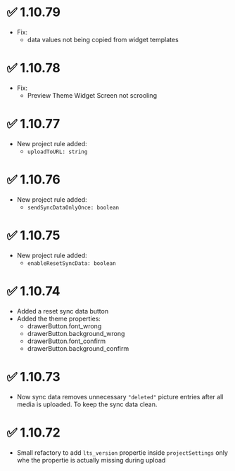 # ✅ 1.10.79

- Fix:
  - <SelectionInput /> data values not being copied from widget templates 


# ✅ 1.10.78

- Fix:
  - Preview Theme Widget Screen not scrooling


# ✅ 1.10.77

- New project rule added:
  - `uploadToURL: string`


# ✅ 1.10.76

- New project rule added:
  - `sendSyncDataOnlyOnce: boolean`


# ✅ 1.10.75

- New project rule added:
  - `enableResetSyncData: boolean`


# ✅ 1.10.74

- Added a reset sync data button
- Added the theme properties:
  - drawerButton.font_wrong
  - drawerButton.background_wrong
  - drawerButton.font_confirm
  - drawerButton.background_confirm


# ✅ 1.10.73

- Now sync data removes unnecessary `"deleted"` picture entries after all media is uploaded. To keep the sync data clean.


# ✅ 1.10.72

- Small refactory to add `lts_version` propertie inside `projectSettings` only whe the propertie is actually missing during upload